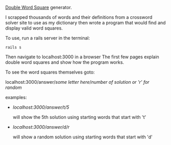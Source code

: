 [Double Word Square](https://en.wikipedia.org/wiki/Word_square#Double_word_squares)
generator.

I scrapped thousands of words and their definitions from a crossword solver site to use as my dictionary
then wrote a program that would find and display valid word squares.

To use, run a rails server in the terminal:
```
rails s
```
Then navigate to localhost:3000 in a browser
The first few pages explain double word squares and show how the program works.

To see the word squares themselves goto:

localhost:3000/answer/*some letter here*/*number of solution or 'r' for random*

examples:

* *localhost:3000/answer/t/5*

  will show the 5th solution using starting words that start with 't'

* *localhost:3000/answer/d/r*

  will show a random solution using starting words that start with 'd'
